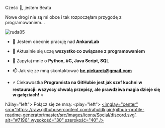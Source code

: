 Cześć 👋, jestem Beata

Nowe drogi nie są mi obce i tak rozpoczęłam przygodę z programowaniem...

<p wyrównanie="left"> <img src="https://komarev.com/ghpvc/?username=ruda05&label=Profile%20views&color=0e75b6&style=flat" alt="ruda05" /> </p>

- 🔭 Jestem obecnie pracuję nad **AnkaraLab**

- 🌱 Aktualnie się uczę **wszystko co związane z programowaniem**

- 💬 Zapytaj mnie o **Python, #C, Java Script, SQL**

- 📫 Jak się ze mną skontaktować **be.piekarek@gmail.com**

- ⚡ Ciekawostka **Programista na GitHubie jest jak szef kuchni w restauracji: wszyscy chwalą przepisy, ale prawdziwa magia dzieje się w gałęziach!** <

h3lay="left"> Połącz się ze mną:</h3>
<play="left">
<a href="https://discord.gg/#7196" target="blank"><imglay="center" src="https: //raw.githubusercontent.com/rahuldkjain/github-profile-readme-generator/master/src/images/icons/Social/discord.svg" alt="#7196" wysokość="30" szerokość="40" /> </a>
</p>

